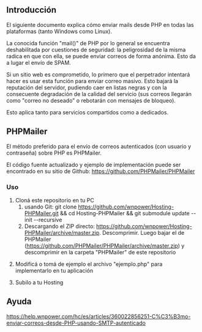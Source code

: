 <h2>Introducci&oacute;n</h2>
<p>El siguiente documento explica c&oacute;mo enviar mails desde PHP en todas las plataformas (tanto Windows como Linux).</p>
<p>La conocida funci&oacute;n "mail()" de PHP por lo general se encuentra deshabilitada por cuestiones de seguridad: la peligrosidad de la misma radica en que con ella, se puede enviar correos de forma an&oacute;nima. Esto da a lugar el env&iacute;o de SPAM.</p>
<p>Si un sitio web es comprometido, lo primero que el perpetrador intentar&aacute; hacer es usar esta funci&oacute;n para enviar correo masivo. Esto bajar&aacute; la reputaci&oacute;n del servidor, pudiendo caer en listas negras y con la consecuente degradaci&oacute;n de la calidad del servicio (sus correos llegar&aacute;n como "correo no deseado" o rebotar&aacute;n con mensajes de bloqueo).</p>
<p>Esto aplica tanto para servicios compartidos como a dedicados.</p>
<h2>PHPMailer</h2>
<p>El m&eacute;todo preferido para el env&iacute;o de correos autenticados (con usuario y contrase&ntilde;a) sobre PHP es PHPMailer.</p>
<p>El c&oacute;digo fuente actualizado y ejemplo de implementaci&oacute;n puede ser encontrado en su sitio de Github:&nbsp;<a class="external-link" href="https://github.com/PHPMailer/PHPMailer" rel="nofollow">https://github.com/PHPMailer/PHPMailer</a></p>
<h3 id="EnviodemaildesdePHPconPHPMailer-Ejemplodeenv&iacute;odirecto">Uso</h3>
<ol>
<li>Clon&aacute; este repositorio en tu PC
<ol>
<li>usando Git: git clone&nbsp;<a href="https://github.com/wnpower/Hosting-PHPMailer.git">https://github.com/wnpower/Hosting-PHPMailer.git</a>&nbsp;&amp;&amp; cd Hosting-PHPMailer &amp;&amp; git submodule update --init --recursive</li>
<li>Descargando el ZIP directo:&nbsp;<a href="https://github.com/wnpower/Hosting-PHPMailer/archive/master.zip">https://github.com/wnpower/Hosting-PHPMailer/archive/master.zip</a>. Descomprimir. Luego bajar el de PHPMailer (<a href="https://github.com/PHPMailer/PHPMailer/archive/master.zip">https://github.com/PHPMailer/PHPMailer/archive/master.zip</a>) y descomprimir en la carpeta "PHPMailer" de este repositorio</li>
</ol>
</li>
<li>
<p>Modific&aacute; o tom&aacute; de ejemplo el archivo "ejemplo.php" para implementarlo en tu aplicaci&oacute;n</p>
</li>
<li>Subilo a tu Hosting</li>
</ol>

## Ayuda

https://help.wnpower.com/hc/es/articles/360022856251-C%C3%B3mo-enviar-correos-desde-PHP-usando-SMTP-autenticado

